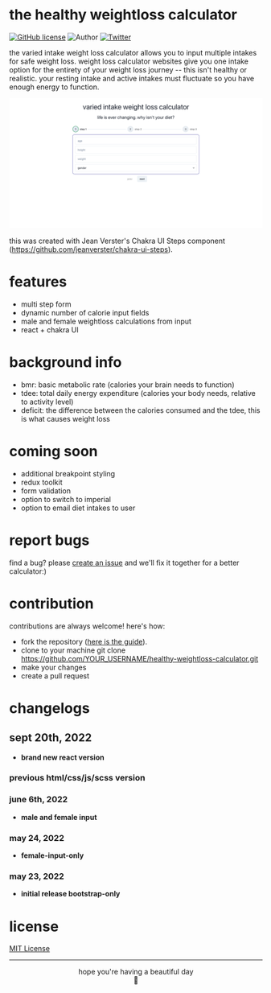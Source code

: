 # the healthy weightloss calculator 

[![GitHub license](https://img.shields.io/github/license/nauvalazhar/my-login.svg)](https://github.com/tiganabryan/varied-intake-calculator/blob/master/MIT-LICENSE.txt)
![Author](https://img.shields.io/badge/author-%40tiganabryan-blue.svg)
[![Twitter](https://img.shields.io/twitter/url?color=ff69b4&style=social&url=https%3A%2F%2Ftiganabryan.github.io%2Fvaried-intake-weightloss%2Findex.html)](https://twitter.com/intent/tweet?url=https%3A%2F%2Fwww.github.com%2Ftiganabryan%2Fvaried-intake-weightloss&via=tiganarox&text=Wow.%20This%20weight%20loss%20calculator%20lets%20you%20use%20multiple%20calorie%20intakes.)


the varied intake weight loss calculator allows you to input multiple intakes for safe weight loss.
weight loss calculator websites give you one intake option for the entirety of your weight loss journey -- this isn't healthy or realistic. your resting intake and active intakes must fluctuate so you have enough energy to function.

 ![screenshot of healthy weightloss calculator with stepper ui](src/img/screenshot.png)

this was created with Jean Verster's Chakra UI Steps component (https://github.com/jeanverster/chakra-ui-steps).

# features
- multi step form
- dynamic number of calorie input fields
- male and female weightloss calculations from input
- react + chakra UI

# background info
- bmr: basic metabolic rate (calories your brain needs to function)
- tdee: total daily energy expenditure (calories your body needs, relative to activity level)
- deficit: the difference between the calories consumed and the tdee, this is what causes weight loss

# coming soon
- additional breakpoint styling
- redux toolkit
- form validation
- option to switch to imperial
- option to email diet intakes to user

# report bugs
find a bug? please [create an issue](https://github.com/tiganabryan/healthy-weightloss-calculator-react/issues) and we'll fix it together for a better calculator:)

# contribution
contributions are always welcome! here's how:

- fork the repository ([here is the guide](https://help.github.com/articles/fork-a-repo/)).
- clone to your machine git clone https://github.com/YOUR_USERNAME/healthy-weightloss-calculator.git
- make your changes
- create a pull request

# changelogs

## sept 20th, 2022
  - **brand new react version**


### previous html/css/js/scss version
### june 6th, 2022
  - **male and female input**
### may 24, 2022
  - **female-input-only**
### may 23, 2022
  - **initial release bootstrap-only**

# license
[MIT License](http://opensource.org/licenses/MIT)

---
<div align="center">hope you're having a beautiful day<br>🤍</div>
